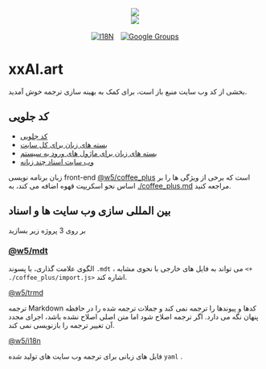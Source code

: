 <p align="center"><a href="https://xxai.art"><img src="https://cdn.jsdelivr.net/gh/xxai-art/doc/logo.svg"/></a><br/><a href="https://xxai.art"><img src="https://cdn.jsdelivr.net/gh/xxai-art/doc/xxai.svg"/></a></p><p align="center"><a href="https://github.com/xxai-art/doc#readme"><img alt="I18N" src="https://cdn.jsdelivr.net/gh/wactax/img/t.svg"/></a>　<a href="https://groups.google.com/u/0/g/xxai-art"><img alt="Google Groups" src="https://cdn.jsdelivr.net/gh/wactax/img/g-groups.svg"/></a></p>

# xxAI.art

بخشی از کد وب سایت منبع باز است، برای کمک به بهینه سازی ترجمه خوش آمدید.

## کد جلویی

* [کد جلویی](https://github.com/xxai-art/web)
* [بسته های زبان برای کل سایت](https://github.com/xxai-art/web/tree/main/i18n)
* [بسته های زبان برای ماژول های ورود به سیستم](https://github.com/wacpkg/user/tree/main/ui.i18n)
* [وب سایت اسناد چند زبانه](https://github.com/xxai-doc)

زبان برنامه نویسی front-end [@w5/coffee_plus](http://npmjs.com/@w5/coffee_plus) است که برخی از ویژگی ها را بر اساس نحو اسکریپت قهوه اضافه می کند، به [./coffee_plus.md](./coffee_plus.md) مراجعه کنید.

## بین المللی سازی وب سایت ها و اسناد

بر روی 3 پروژه زیر بسازید

### [@w5/mdt](https://www.npmjs.com/package/@w5/mdt)

الگوی علامت گذاری، با پسوند `.mdt` ، می تواند به فایل های خارجی با نحوی مشابه `<+ ./coffee_plus/import.js>` اشاره کند.

[@w5/trmd](https://www.npmjs.com/package/@w5/trmd)

ترجمه Markdown کدها و پیوندها را ترجمه نمی کند و جملات ترجمه شده را در حافظه پنهان نگه می دارد. اگر ترجمه اصلاح شود اما متن اصلی اصلاح نشده باشد، اجرای مجدد آن تغییر ترجمه را بازنویسی نمی کند.

[@w5/i18n](https://www.npmjs.com/package/@w5/i18n)

فایل های زبانی برای ترجمه وب سایت های تولید شده `yaml` .
